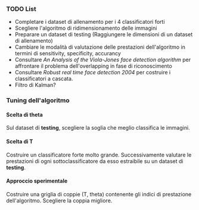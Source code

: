 ### TODO List
* Completare i dataset di allenamento per i 4 classificatori forti
* Scegliere l'algoritmo di ridimensionamento delle immagini
* Preparare un dataset di testing (Raggiungere le dimensioni di un dataset di allenamento)
* Cambiare le modalità di valutazione delle prestazioni dell'algoritmo in termini di sensitivity, specificity, accurancy
* Consultare *An Analysis of the Viola-Jones face detection algorithm* per affrontare il problema dell'overlapping in fase di riconoscimento
* Consultare *Robust real time face detection 2004* per costruire i classificatori a cascata.
* Filtro di Kalman?

### Tuning dell'algoritmo

#### Scelta di theta
Sul dataset di **testing**, scegliere la soglia che meglio classifica le immagini.

#### Scelta di T
Costruire un classificatore forte molto grande. Successivamente valutare le prestazioni di ogni sottoclassificatore da esso estraibile su un dataset di **testing**.

#### Approccio sperimentale
Costruire una griglia di coppie (T, theta) contenente gli indici di prestazione dell'algoritmo. Scegliere la coppia migliore.
